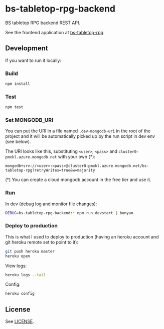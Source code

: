 # bs-tabletop-rpg-backend

BS tabletop RPG backend REST API.

See the frontend application at [bs-tabletop-rpg](https://github.com/cfriaszapater/bs-tabletop-rpg).

## Development

If you want to run it locally:

### Build

```sh
npm install
```

### Test

```sh
npm test
```

### Set MONGODB_URI

You can put the URI in a file named `.dev-mongodb-uri` in the root of the project and it will be automatically picked up by the run script in dev env (see below).

The URI looks like this, substituting `<user>`, `<pass>` and `cluster0-pmxkl.azure.mongodb.net` with your own (*):

`mongodb+srv://<user>:<pass>@cluster0-pmxkl.azure.mongodb.net/bs-tabletop-rpg?retryWrites=true&w=majority`

(*) You can create a cloud mongodb account in the free tier and use it.

### Run

In dev (debug log and monitor file changes):

```sh
DEBUG=bs-tabletop-rpg-backend:* npm run devstart | bunyan
```

### Deploy to production

This is what I used to deploy to production (having an heroku account and git heroku remote set to point to it):

```sh
git push heroku master
heroku open
```

View logs:

```sh
heroku logs --tail
```

Config:

```sh
heroku config
```

## License

See [LICENSE](./LICENSE).
